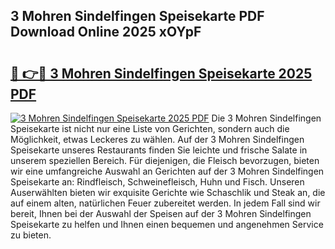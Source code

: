 ## 3 Mohren Sindelfingen Speisekarte PDF Download Online 2025 xOYpF

# <h2><a href="http://gc96r7.nevu.top/?p=3+Mohren+Sindelfingen+Speisekarte">🔗 👉🔴 3 Mohren Sindelfingen Speisekarte 2025 PDF</a></h2>

[![3 Mohren Sindelfingen Speisekarte 2025 PDF](https://i.imgur.com/dBaPXMq.png)](http://gc96r7.nevu.top/?p=3+Mohren+Sindelfingen+Speisekarte)
Die 3 Mohren Sindelfingen Speisekarte ist nicht nur eine Liste von Gerichten, sondern auch die Möglichkeit, etwas Leckeres zu wählen. Auf der 3 Mohren Sindelfingen Speisekarte unseres Restaurants finden Sie leichte und frische Salate in unserem speziellen Bereich. Für diejenigen, die Fleisch bevorzugen, bieten wir eine umfangreiche Auswahl an Gerichten auf der 3 Mohren Sindelfingen Speisekarte an: Rindfleisch, Schweinefleisch, Huhn und Fisch. Unseren Auserwählten bieten wir exquisite Gerichte wie Schaschlik und Steak an, die auf einem alten, natürlichen Feuer zubereitet werden. In jedem Fall sind wir bereit, Ihnen bei der Auswahl der Speisen auf der 3 Mohren Sindelfingen Speisekarte zu helfen und Ihnen einen bequemen und angenehmen Service zu bieten.
